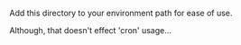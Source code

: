Add this directory to your environment path for ease of use.

Although, that doesn't effect 'cron' usage...
